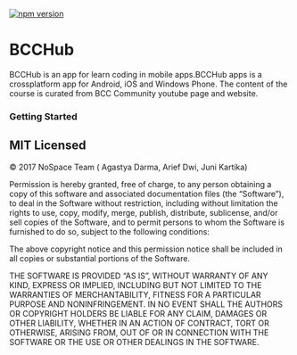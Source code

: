 [![npm version](https://badge.fury.io/js/ionic-angular.svg)](https://badge.fury.io/js/ionic-angular)

# BCCHub
BCCHub is an app for learn coding in mobile apps.BCCHub apps is a crossplatform app for Android, iOS and Windows Phone. The content of the course is curated from BCC Community youtube page and website.

### Getting Started

## MIT Licensed

© 2017 NoSpace Team ( Agastya Darma, Arief Dwi, Juni Kartika)


Permission is hereby granted, free of charge, to any person obtaining a copy of this software and associated documentation files (the “Software”), to deal in the Software without restriction, including without limitation the rights to use, copy, modify, merge, publish, distribute, sublicense, and/or sell copies of the Software, and to permit persons to whom the Software is furnished to do so, subject to the following conditions:

The above copyright notice and this permission notice shall be included in all copies or substantial portions of the Software.

THE SOFTWARE IS PROVIDED “AS IS”, WITHOUT WARRANTY OF ANY KIND, EXPRESS OR IMPLIED, INCLUDING BUT NOT LIMITED TO THE WARRANTIES OF MERCHANTABILITY, FITNESS FOR A PARTICULAR PURPOSE AND NONINFRINGEMENT. IN NO EVENT SHALL THE AUTHORS OR COPYRIGHT HOLDERS BE LIABLE FOR ANY CLAIM, DAMAGES OR OTHER LIABILITY, WHETHER IN AN ACTION OF CONTRACT, TORT OR OTHERWISE, ARISING FROM, OUT OF OR IN CONNECTION WITH THE SOFTWARE OR THE USE OR OTHER DEALINGS IN THE SOFTWARE.
